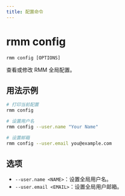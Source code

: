 ```yaml
---
title: 配置命令
---
```


# rmm config

`rmm config [OPTIONS]`

查看或修改 RMM 全局配置。

## 用法示例

```bash
# 打印当前配置
rmm config

# 设置用户名
rmm config --user.name "Your Name"

# 设置邮箱
rmm config --user.email you@example.com
```

## 选项

- `--user.name <NAME>`：设置全局用户名。
- `--user.email <EMAIL>`：设置全局用户邮箱。
